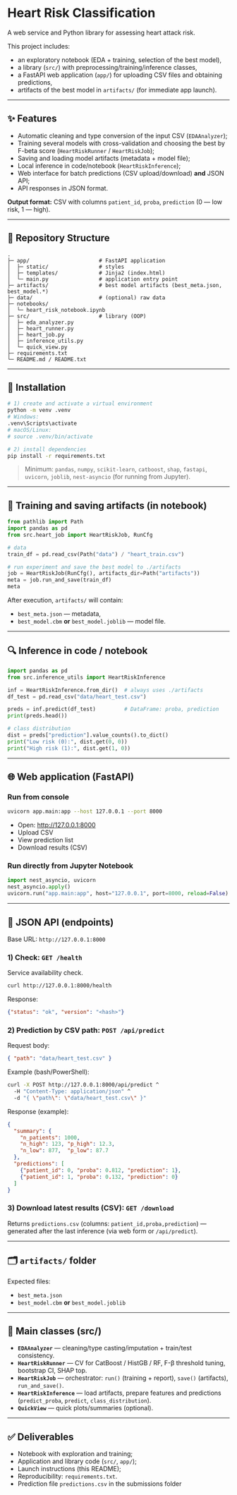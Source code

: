 # Heart Risk Classification

A web service and Python library for assessing heart attack risk.

This project includes:
- an exploratory notebook (EDA + training, selection of the best model),
- a library (`src/`) with preprocessing/training/inference classes,
- a FastAPI web application (`app/`) for uploading CSV files and obtaining predictions,
- artifacts of the best model in `artifacts/` (for immediate app launch).

---

## ✨ Features

- Automatic cleaning and type conversion of the input CSV (`EDAAnalyzer`);
- Training several models with cross-validation and choosing the best by F-beta score (`HeartRiskRunner` / `HeartRiskJob`);
- Saving and loading model artifacts (metadata + model file);
- Local inference in code/notebook (`HeartRiskInference`);
- Web interface for batch predictions (CSV upload/download) **and** JSON API;
- API responses in JSON format.

**Output format:** CSV with columns
`patient_id`, `proba`, `prediction` (0 — low risk, 1 — high).

---

## 📁 Repository Structure

```
.
├─ app/                      # FastAPI application
│  ├─ static/                # styles
│  ├─ templates/             # Jinja2 (index.html)
│  └─ main.py                # application entry point
├─ artifacts/                # best model artifacts (best_meta.json, best_model.*)
├─ data/                     # (optional) raw data
├─ notebooks/
│  └─ heart_risk_notebook.ipynb
├─ src/                      # library (OOP)
│  ├─ eda_analyzer.py
│  ├─ heart_runner.py
│  ├─ heart_job.py
│  ├─ inference_utils.py
│  └─ quick_view.py
├─ requirements.txt
└─ README.md / README.txt
```

---

## 🔧 Installation

```bash
# 1) create and activate a virtual environment
python -m venv .venv
# Windows:
.venv\Scripts\activate
# macOS/Linux:
# source .venv/bin/activate

# 2) install dependencies
pip install -r requirements.txt
```

> Minimum: `pandas`, `numpy`, `scikit-learn`, `catboost`, `shap`,
> `fastapi`, `uvicorn`, `joblib`, `nest-asyncio` (for running from Jupyter).

---

## 🧪 Training and saving artifacts (in notebook)

```python
from pathlib import Path
import pandas as pd
from src.heart_job import HeartRiskJob, RunCfg

# data
train_df = pd.read_csv(Path("data") / "heart_train.csv")

# run experiment and save the best model to ./artifacts
job = HeartRiskJob(RunCfg(), artifacts_dir=Path("artifacts"))
meta = job.run_and_save(train_df)
meta
```
After execution, `artifacts/` will contain:
- `best_meta.json` — metadata,
- `best_model.cbm` **or** `best_model.joblib` — model file.

---

## 🔍 Inference in code / notebook

```python
import pandas as pd
from src.inference_utils import HeartRiskInference

inf = HeartRiskInference.from_dir()  # always uses ./artifacts
df_test = pd.read_csv("data/heart_test.csv")

preds = inf.predict(df_test)         # DataFrame: proba, prediction
print(preds.head())

# class distribution
dist = preds["prediction"].value_counts().to_dict()
print("Low risk (0):", dist.get(0, 0))
print("High risk (1):", dist.get(1, 0))
```

---

## 🌐 Web application (FastAPI)

### Run from console

```bash
uvicorn app.main:app --host 127.0.0.1 --port 8000
```
- Open: http://127.0.0.1:8000
- Upload CSV
- View prediction list
- Download results (CSV)

### Run directly from Jupyter Notebook
```python
import nest_asyncio, uvicorn
nest_asyncio.apply()
uvicorn.run("app.main:app", host="127.0.0.1", port=8000, reload=False)
```

---

## 🔌 JSON API (endpoints)

Base URL: `http://127.0.0.1:8000`

### 1) Check: `GET /health`
Service availability check.
```bash
curl http://127.0.0.1:8000/health
```
Response:
```json
{"status": "ok", "version": "<hash>"}
```

### 2) Prediction by CSV path: `POST /api/predict`
Request body:
```json
{ "path": "data/heart_test.csv" }
```

Example (bash/PowerShell):
```bash
curl -X POST http://127.0.0.1:8000/api/predict ^
  -H "Content-Type: application/json" ^
  -d "{ \"path\": \"data/heart_test.csv\" }"
```
Response (example):
```json
{
  "summary": {
    "n_patients": 1000,
    "n_high": 123, "p_high": 12.3,
    "n_low": 877,  "p_low": 87.7
  },
  "predictions": [
    {"patient_id": 0, "proba": 0.812, "prediction": 1},
    {"patient_id": 1, "proba": 0.132, "prediction": 0}
  ]
}
```

### 3) Download latest results (CSV): `GET /download`
Returns `predictions.csv` (columns: `patient_id,proba,prediction`) — generated after the last inference (via web form or `/api/predict`).

---

## 🗂️ `artifacts/` folder

Expected files:
- `best_meta.json`
- `best_model.cbm` **or** `best_model.joblib`

---

## 🧩 Main classes (src/)

- **`EDAAnalyzer`** — cleaning/type casting/imputation + train/test consistency.
- **`HeartRiskRunner`** — CV for CatBoost / HistGB / RF, F-β threshold tuning, bootstrap CI, SHAP top.
- **`HeartRiskJob`** — orchestrator: `run()` (training + report), `save()` (artifacts), `run_and_save()`.
- **`HeartRiskInference`** — load artifacts, prepare features and predictions (`predict_proba`, `predict`, `class_distribution`).
- **`QuickView`** — quick plots/summaries (optional).

---

## ✅ Deliverables

- Notebook with exploration and training;
- Application and library code (`src/`, `app/`);
- Launch instructions (this README);
- Reproducibility: `requirements.txt`.
- Prediction file `predictions.csv` in the submissions folder
